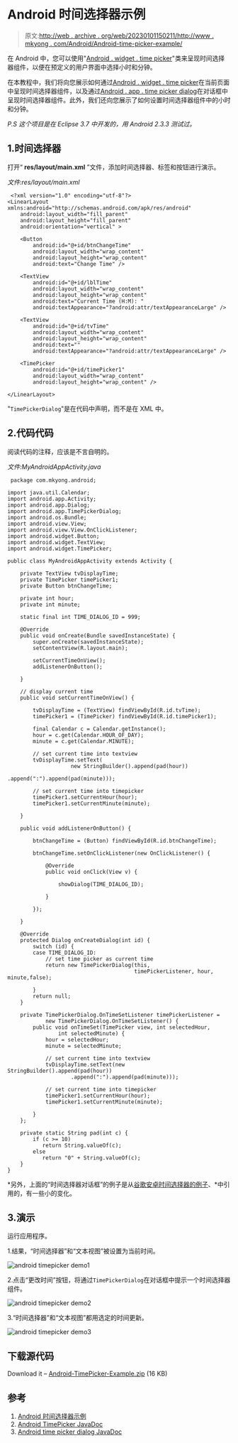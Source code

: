 # Android 时间选择器示例

> 原文:[http://web . archive . org/web/20230101150211/http://www . mkyong . com/Android/Android-time-picker-example/](http://web.archive.org/web/20230101150211/http://www.mkyong.com/android/android-time-picker-example/)

在 Android 中，您可以使用"[Android . widget . time picker](http://web.archive.org/web/20221023054402/https://developer.android.com/reference/android/widget/TimePicker.html)"类来呈现时间选择器组件，以便在预定义的用户界面中选择小时和分钟。

在本教程中，我们将向您展示如何通过[Android . widget . time picker](http://web.archive.org/web/20221023054402/https://developer.android.com/reference/android/widget/TimePicker.html)在当前页面中呈现时间选择器组件，以及通过[Android . app . time picker dialog](http://web.archive.org/web/20221023054402/https://developer.android.com/reference/android/app/TimePickerDialog.html)在对话框中呈现时间选择器组件。此外，我们还向您展示了如何设置时间选择器组件中的小时和分钟。

*P.S 这个项目是在 Eclipse 3.7 中开发的，用 Android 2.3.3 测试过。*

## 1.时间选择器

打开“ **res/layout/main.xml** ”文件，添加时间选择器、标签和按钮进行演示。

*文件:res/layout/main.xml*

```
 <?xml version="1.0" encoding="utf-8"?>
<LinearLayout xmlns:android="http://schemas.android.com/apk/res/android"
    android:layout_width="fill_parent"
    android:layout_height="fill_parent"
    android:orientation="vertical" >

    <Button
        android:id="@+id/btnChangeTime"
        android:layout_width="wrap_content"
        android:layout_height="wrap_content"
        android:text="Change Time" />

    <TextView
        android:id="@+id/lblTime"
        android:layout_width="wrap_content"
        android:layout_height="wrap_content"
        android:text="Current Time (H:M): "
        android:textAppearance="?android:attr/textAppearanceLarge" />

    <TextView
        android:id="@+id/tvTime"
        android:layout_width="wrap_content"
        android:layout_height="wrap_content"
        android:text=""
        android:textAppearance="?android:attr/textAppearanceLarge" />

    <TimePicker
        android:id="@+id/timePicker1"
        android:layout_width="wrap_content"
        android:layout_height="wrap_content" />

</LinearLayout> 
```

"`TimePickerDialog`"是在代码中声明，而不是在 XML 中。

## 2.代码代码

阅读代码的注释，应该是不言自明的。

*文件:MyAndroidAppActivity.java*

```
 package com.mkyong.android;

import java.util.Calendar;
import android.app.Activity;
import android.app.Dialog;
import android.app.TimePickerDialog;
import android.os.Bundle;
import android.view.View;
import android.view.View.OnClickListener;
import android.widget.Button;
import android.widget.TextView;
import android.widget.TimePicker;

public class MyAndroidAppActivity extends Activity {

	private TextView tvDisplayTime;
	private TimePicker timePicker1;
	private Button btnChangeTime;

	private int hour;
	private int minute;

	static final int TIME_DIALOG_ID = 999;

	@Override
	public void onCreate(Bundle savedInstanceState) {
		super.onCreate(savedInstanceState);
		setContentView(R.layout.main);

		setCurrentTimeOnView();
		addListenerOnButton();

	}

	// display current time
	public void setCurrentTimeOnView() {

		tvDisplayTime = (TextView) findViewById(R.id.tvTime);
		timePicker1 = (TimePicker) findViewById(R.id.timePicker1);

		final Calendar c = Calendar.getInstance();
		hour = c.get(Calendar.HOUR_OF_DAY);
		minute = c.get(Calendar.MINUTE);

		// set current time into textview
		tvDisplayTime.setText(
                    new StringBuilder().append(pad(hour))
                                       .append(":").append(pad(minute)));

		// set current time into timepicker
		timePicker1.setCurrentHour(hour);
		timePicker1.setCurrentMinute(minute);

	}

	public void addListenerOnButton() {

		btnChangeTime = (Button) findViewById(R.id.btnChangeTime);

		btnChangeTime.setOnClickListener(new OnClickListener() {

			@Override
			public void onClick(View v) {

				showDialog(TIME_DIALOG_ID);

			}

		});

	}

	@Override
	protected Dialog onCreateDialog(int id) {
		switch (id) {
		case TIME_DIALOG_ID:
			// set time picker as current time
			return new TimePickerDialog(this, 
                                        timePickerListener, hour, minute,false);

		}
		return null;
	}

	private TimePickerDialog.OnTimeSetListener timePickerListener = 
            new TimePickerDialog.OnTimeSetListener() {
		public void onTimeSet(TimePicker view, int selectedHour,
				int selectedMinute) {
			hour = selectedHour;
			minute = selectedMinute;

			// set current time into textview
			tvDisplayTime.setText(new StringBuilder().append(pad(hour))
					.append(":").append(pad(minute)));

			// set current time into timepicker
			timePicker1.setCurrentHour(hour);
			timePicker1.setCurrentMinute(minute);

		}
	};

	private static String pad(int c) {
		if (c >= 10)
		   return String.valueOf(c);
		else
		   return "0" + String.valueOf(c);
	}
} 
```

*另外，上面的“时间选择器对话框”的例子是从[谷歌安卓时间选择器的例子](http://web.archive.org/web/20221023054402/https://developer.android.com/resources/tutorials/views/hello-timepicker.html)、*中引用的，有一些小的变化。

## 3.演示

运行应用程序。

1.结果，“时间选择器”和“文本视图”被设置为当前时间。

![android timepicker demo1](../Images/77d021750889080447cacda0d107aab9.png "android-timepicker-demo1")

2.点击“更改时间”按钮，将通过`TimePickerDialog`在对话框中提示一个时间选择器组件。

![android timepicker demo2](../Images/76e4fd3f6357a45400cce594c39de6b5.png "android-timepicker-demo2")

3.“时间选择器”和“文本视图”都用选定的时间更新。

![android timepicker demo3](../Images/5bcf7b5a84d0cf2d7e66630243545bdd.png "android-timepicker-demo3")

## 下载源代码

Download it – [Android-TimePicker-Example.zip](http://web.archive.org/web/20221023054402/http://www.mkyong.com/wp-content/uploads/2011/11/Android-TimePicker-Example.zip) (16 KB)

## 参考

1.  [Android 时间选择器示例](http://web.archive.org/web/20221023054402/https://developer.android.com/resources/tutorials/views/hello-timepicker.html)
2.  [Android TimePicker JavaDoc](http://web.archive.org/web/20221023054402/https://developer.android.com/reference/android/widget/TimePicker.html)
3.  [Android time picker dialog JavaDoc](http://web.archive.org/web/20221023054402/https://developer.android.com/reference/android/app/TimePickerDialog.html)

<input type="hidden" id="mkyong-current-postId" value="10267">